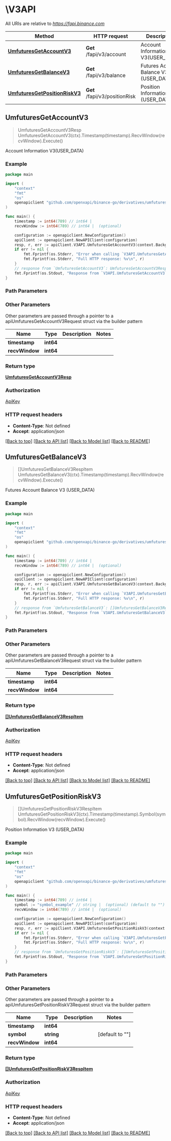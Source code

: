 # \V3API

All URIs are relative to *https://fapi.binance.com*

Method | HTTP request | Description
------------- | ------------- | -------------
[**UmfuturesGetAccountV3**](V3API.md#UmfuturesGetAccountV3) | **Get** /fapi/v3/account | Account Information V3(USER_DATA)
[**UmfuturesGetBalanceV3**](V3API.md#UmfuturesGetBalanceV3) | **Get** /fapi/v3/balance | Futures Account Balance V3 (USER_DATA)
[**UmfuturesGetPositionRiskV3**](V3API.md#UmfuturesGetPositionRiskV3) | **Get** /fapi/v3/positionRisk | Position Information V3 (USER_DATA)



## UmfuturesGetAccountV3

> UmfuturesGetAccountV3Resp UmfuturesGetAccountV3(ctx).Timestamp(timestamp).RecvWindow(recvWindow).Execute()

Account Information V3(USER_DATA)



### Example

```go
package main

import (
	"context"
	"fmt"
	"os"
	openapiclient "github.com/openxapi/binance-go/derivatives/umfutures"
)

func main() {
	timestamp := int64(789) // int64 | 
	recvWindow := int64(789) // int64 |  (optional)

	configuration := openapiclient.NewConfiguration()
	apiClient := openapiclient.NewAPIClient(configuration)
	resp, r, err := apiClient.V3API.UmfuturesGetAccountV3(context.Background()).Timestamp(timestamp).RecvWindow(recvWindow).Execute()
	if err != nil {
		fmt.Fprintf(os.Stderr, "Error when calling `V3API.UmfuturesGetAccountV3``: %v\n", err)
		fmt.Fprintf(os.Stderr, "Full HTTP response: %v\n", r)
	}
	// response from `UmfuturesGetAccountV3`: UmfuturesGetAccountV3Resp
	fmt.Fprintf(os.Stdout, "Response from `V3API.UmfuturesGetAccountV3`: %v\n", resp)
}
```

### Path Parameters



### Other Parameters

Other parameters are passed through a pointer to a apiUmfuturesGetAccountV3Request struct via the builder pattern


Name | Type | Description  | Notes
------------- | ------------- | ------------- | -------------
 **timestamp** | **int64** |  | 
 **recvWindow** | **int64** |  | 

### Return type

[**UmfuturesGetAccountV3Resp**](UmfuturesGetAccountV3Resp.md)

### Authorization

[ApiKey](../README.md#ApiKey)

### HTTP request headers

- **Content-Type**: Not defined
- **Accept**: application/json

[[Back to top]](#) [[Back to API list]](../README.md#documentation-for-api-endpoints)
[[Back to Model list]](../README.md#documentation-for-models)
[[Back to README]](../README.md)


## UmfuturesGetBalanceV3

> []UmfuturesGetBalanceV3RespItem UmfuturesGetBalanceV3(ctx).Timestamp(timestamp).RecvWindow(recvWindow).Execute()

Futures Account Balance V3 (USER_DATA)



### Example

```go
package main

import (
	"context"
	"fmt"
	"os"
	openapiclient "github.com/openxapi/binance-go/derivatives/umfutures"
)

func main() {
	timestamp := int64(789) // int64 | 
	recvWindow := int64(789) // int64 |  (optional)

	configuration := openapiclient.NewConfiguration()
	apiClient := openapiclient.NewAPIClient(configuration)
	resp, r, err := apiClient.V3API.UmfuturesGetBalanceV3(context.Background()).Timestamp(timestamp).RecvWindow(recvWindow).Execute()
	if err != nil {
		fmt.Fprintf(os.Stderr, "Error when calling `V3API.UmfuturesGetBalanceV3``: %v\n", err)
		fmt.Fprintf(os.Stderr, "Full HTTP response: %v\n", r)
	}
	// response from `UmfuturesGetBalanceV3`: []UmfuturesGetBalanceV3RespItem
	fmt.Fprintf(os.Stdout, "Response from `V3API.UmfuturesGetBalanceV3`: %v\n", resp)
}
```

### Path Parameters



### Other Parameters

Other parameters are passed through a pointer to a apiUmfuturesGetBalanceV3Request struct via the builder pattern


Name | Type | Description  | Notes
------------- | ------------- | ------------- | -------------
 **timestamp** | **int64** |  | 
 **recvWindow** | **int64** |  | 

### Return type

[**[]UmfuturesGetBalanceV3RespItem**](UmfuturesGetBalanceV3RespItem.md)

### Authorization

[ApiKey](../README.md#ApiKey)

### HTTP request headers

- **Content-Type**: Not defined
- **Accept**: application/json

[[Back to top]](#) [[Back to API list]](../README.md#documentation-for-api-endpoints)
[[Back to Model list]](../README.md#documentation-for-models)
[[Back to README]](../README.md)


## UmfuturesGetPositionRiskV3

> []UmfuturesGetPositionRiskV3RespItem UmfuturesGetPositionRiskV3(ctx).Timestamp(timestamp).Symbol(symbol).RecvWindow(recvWindow).Execute()

Position Information V3 (USER_DATA)



### Example

```go
package main

import (
	"context"
	"fmt"
	"os"
	openapiclient "github.com/openxapi/binance-go/derivatives/umfutures"
)

func main() {
	timestamp := int64(789) // int64 | 
	symbol := "symbol_example" // string |  (optional) (default to "")
	recvWindow := int64(789) // int64 |  (optional)

	configuration := openapiclient.NewConfiguration()
	apiClient := openapiclient.NewAPIClient(configuration)
	resp, r, err := apiClient.V3API.UmfuturesGetPositionRiskV3(context.Background()).Timestamp(timestamp).Symbol(symbol).RecvWindow(recvWindow).Execute()
	if err != nil {
		fmt.Fprintf(os.Stderr, "Error when calling `V3API.UmfuturesGetPositionRiskV3``: %v\n", err)
		fmt.Fprintf(os.Stderr, "Full HTTP response: %v\n", r)
	}
	// response from `UmfuturesGetPositionRiskV3`: []UmfuturesGetPositionRiskV3RespItem
	fmt.Fprintf(os.Stdout, "Response from `V3API.UmfuturesGetPositionRiskV3`: %v\n", resp)
}
```

### Path Parameters



### Other Parameters

Other parameters are passed through a pointer to a apiUmfuturesGetPositionRiskV3Request struct via the builder pattern


Name | Type | Description  | Notes
------------- | ------------- | ------------- | -------------
 **timestamp** | **int64** |  | 
 **symbol** | **string** |  | [default to &quot;&quot;]
 **recvWindow** | **int64** |  | 

### Return type

[**[]UmfuturesGetPositionRiskV3RespItem**](UmfuturesGetPositionRiskV3RespItem.md)

### Authorization

[ApiKey](../README.md#ApiKey)

### HTTP request headers

- **Content-Type**: Not defined
- **Accept**: application/json

[[Back to top]](#) [[Back to API list]](../README.md#documentation-for-api-endpoints)
[[Back to Model list]](../README.md#documentation-for-models)
[[Back to README]](../README.md)

